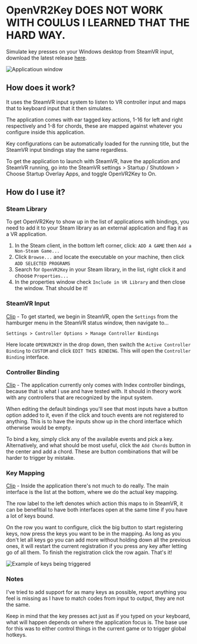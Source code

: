# OpenVR2Key DOES NOT WORK WITH COULUS I LEARNED THAT THE HARD WAY.
Simulate key presses on your Windows desktop from SteamVR input, download the latest release [here](https://github.com/BOLL7708/OpenVR2Key/releases).

![Applicatioun window](https://i.imgur.com/Jocd7J9.png)

## How does it work?
It uses the SteamVR input system to listen to VR controller input and maps that to keyboard input that it then simulates.

The application comes with ear tagged key actions, 1-16 for left and right respectively and 1-8 for chords, these are mapped against whatever you configure inside this application. 

Key configurations can be automatically loaded for the running title, but the SteamVR input bindings stay the same regardless.

To get the application to launch with SteamVR, have the application and SteamVR running, go into the SteamVR settings > Startup / Shutdown > Choose Startup Overlay Apps, and toggle OpenVR2Key to On.

## How do I use it?
### Steam Library
To get OpenVR2Key to show up in the list of applications with bindings, you need to add it to your Steam library as an external application and flag it as a VR application.
1. In the Steam client, in the bottom left corner, click: `ADD A GAME` then `Add a Non-Steam Game...`
2. Click `Browse...` and locate the executable on your machine, then click `ADD SELECTED PROGRAMS`
3. Search for `OpenVR2Key` in your Steam library, in the list, right click it and choose `Properties...`
4. In the properties window check `Include in VR Library` and then close the window. That should be it!

### SteamVR Input
[Clip](https://streamable.com/jvokn) -  To get started, we begin in SteamVR, open the `Settings` from the hamburger menu in the SteamVR status window, then navigate to...

    Settings > Controller Options > Manage Controller Bindings
    
Here locate `OPENVR2KEY` in the drop down, then switch the `Active Controller Binding` to `CUSTOM` and click `EDIT THIS BINDING`. This will open the `Controller Binding` interface.

### Controller Binding
[Clip](https://streamable.com/8q2ti) - The application currently only comes with Index controller bindings, because that is what I use and have tested with. It should in theory work with any controllers that are recognized by the input system.

When editing the default bindings you'll see that most inputs have a button option added to it, even if the click and touch events are not registered to anything. This is to have the inputs show up in the chord interface which otherwise would be empty.

To bind a key, simply click any of the available events and pick a key. Alternatively, and what should be most useful, click the `Add Chords` button in the center and add a chord. These are button combinations that will be harder to trigger by mistake.

### Key Mapping
[Clip](https://streamable.com/5ypyx) - Inside the application there's not much to do really. The main interface is the list at the bottom, where we do the actual key mapping.

The row label to the left denotes which action this maps to in SteamVR, it can be benefitial to have both interfaces open at the same time if you have a lot of keys bound.

On the row you want to configure, click the big button to start registering keys, now press the keys you want to be in the mapping. As long as you don't let all keys go you can add more without holding down all the previous ones, it will restart the current registration if you press any key after letting go of all them. To finish the registration click the row again. That's it!

![Example of keys being triggered](https://i.imgur.com/IlRDESr.png)

### Notes
I've tried to add support for as many keys as possible, report anything you feel is missing as I have to match codes from input to output, they are not the same.

Keep in mind that the key presses act just as if you typed on your keyboard, what will happen depends on where the application focus is. The base use for this was to either control things in the current game or to trigger global hotkeys.



